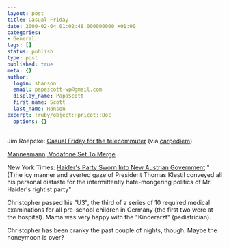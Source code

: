```yaml
---
layout: post
title: Casual Friday
date: 2000-02-04 01:02:48.000000000 +01:00
categories:
- General
tags: []
status: publish
type: post
published: true
meta: {}
author:
  login: shanson
  email: papascott-wp@gmail.com
  display_name: PapaScott
  first_name: Scott
  last_name: Hanson
excerpt: !ruby/object:Hpricot::Doc
  options: {}
---
```

<p>Jim Roepcke: <a href="http://jim.roepcke.com/2000/02/02">Casual Friday for the telecommuter</a> (via <a href="http://carpediem.editthispage.com/">carpediem</a>)</p>
<p><a href="http://dailynews.yahoo.com/h/ap/20000204/bs/europe_telecom_takeover_22.html">Mannesmann, Vodafone Set To Merge</a> </p>
<p>New York Times: <a href="http://www.nytimes.com/yr/mo/day/late/04austria.html">Haider's Party Sworn Into New Austrian Government</a> "(T)he icy manner and averted gaze of President Thomas Klestil conveyed all his personal distaste for the intermittently hate-mongering politics of Mr. Haider's rightist party" </p>
<p>Christopher passed his "U3", the third of a series of 10 required medical examinations for all pre-school children in Germany (the first two were at the hospital). Mama was very happy with the "Kinderarzt" (pediatrician).</p>
<p>Christopher has been cranky the past couple of nights, though. Maybe the honeymoon is over?</p>
